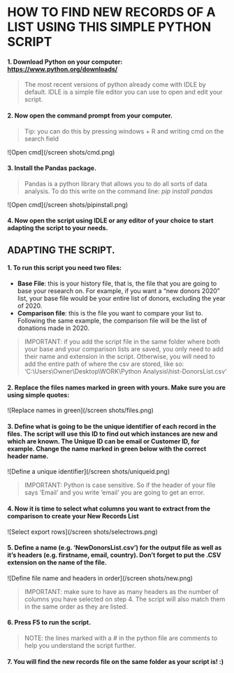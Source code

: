 # HOW TO FIND NEW RECORDS OF A LIST USING THIS SIMPLE PYTHON SCRIPT

#### 1. Download Python on your computer: https://www.python.org/downloads/
>The most recent versions of python already come with IDLE by default. IDLE is a simple file editor you can use to open and edit your script. 


#### 2. Now open the command prompt from your computer. 
> Tip: you can do this by pressing windows + R and writing cmd on the search field

![Open cmd](/screen shots/cmd.png)

#### 3. Install the Pandas package. 
> Pandas is a python library that allows you to do all sorts of data analysis. To do this write on the command line: *pip install pandas*

![Open cmd](/screen shots/pipinstall.png)

#### 4. Now open the script using IDLE or any editor of your choice to start adapting the script to your needs. 

## ADAPTING THE SCRIPT. 

#### 1. To run this script you need two files:
* **Base File**: this is your history file, that is, the file that you are going to base your research on. For example, if you want a “new donors 2020” list, your base file would be your entire list of donors, excluding the year of 2020. 
* **Comparison file**: this is the file you want to compare your list to. Following the same example, the comparison file will be the list of donations made in 2020. 

> IMPORTANT: if you add the script file in the same folder where both your base and your comparison lists are saved, you only need to add their name and extension in the script. Otherwise, you will need to add the entire path of where the csv are stored, like so: ‘C:\Users\Owner\Desktop\WORK\Python Analysis\hist-DonorsList.csv’ 

#### 2. Replace the files names marked in green with yours. Make sure you are using simple quotes: 

![Replace names in green](/screen shots/files.png)

#### 3. Define what is going to be the unique identifier of each record in the files. The script will use this ID to find out which instances are new and which are known. The Unique ID can be email or Customer ID, for example. Change the name marked in green below with the correct header name. 

![Define a unique identifier](/screen shots/uniqueid.png)

> IMPORTANT: Python is case sensitive. So if the header of your file says ‘Email’ and you write ‘email’ you are going to get an error. 

#### 4. Now it is time to select what columns you want to extract from the comparison to create your New Records List

![Select export rows](/screen shots/selectrows.png)

#### 5. Define a name (e.g. ‘NewDonorsList.csv’) for the output file as well as it’s headers (e.g. firstname, email, country). Don’t forget to put the .CSV extension on the name of the file. 

![Define file name and headers in order](/screen shots/new.png)

> IMPORTANT: make sure to have as many headers as the number of columns you have selected on step 4. The script will also match them in the same order as they are listed. 


#### 6. Press F5 to run the script. 

> NOTE: the lines marked with a # in the python file are comments to help you understand the script further.  

#### 7. You will find the new records file on the same folder as your script is! :)








